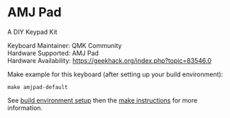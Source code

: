 AMJ Pad
===

A DIY Keypad Kit

Keyboard Maintainer: QMK Community  
Hardware Supported: AMJ Pad  
Hardware Availability: https://geekhack.org/index.php?topic=83546.0  

Make example for this keyboard (after setting up your build environment):

    make amjpad-default

See [build environment setup](https://docs.qmk.fm/build_environment_setup.html) then the [make instructions](https://docs.qmk.fm/make_instructions.html) for more information.
